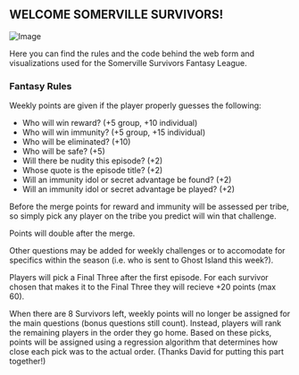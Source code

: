 ## WELCOME SOMERVILLE SURVIVORS!

![Image](https://upload.wikimedia.org/wikipedia/en/5/54/Survivor_41_Logo.png)

Here you can find the rules and the code behind the web form and visualizations used for the Somerville Survivors Fantasy League. 

### Fantasy Rules

Weekly points are given if the player properly guesses the following:
- Who will win reward?                    (+5 group, +10 individual)
- Who will win immunity?                  (+5 group, +15 individual)
- Who will be eliminated?                 (+10)
- Who will be safe?                       (+5)
- Will there be nudity this episode?      (+2)
- Whose quote is the episode title?       (+2)
- Will an immunity idol or secret advantage be found?         (+2)
- Will an immunity idol or secret advantage be played?        (+2)

Before the merge points for reward and immunity will be assessed per tribe, so simply pick any player on the tribe you predict will win that challenge.

Points will double after the merge.

Other questions may be added for weekly challenges or to accomodate for specifics within the season (i.e. who is sent to Ghost Island this week?).

Players will pick a Final Three after the first episode. For each survivor chosen that makes it to the Final Three they will recieve +20 points (max 60).

When there are 8 Survivors left, weekly points will no longer be assigned for the main questions (bonus questions still count). Instead, players will rank the remaining players in the order they go home. Based on these picks, points will be assigned using a regression algorithm that determines how close each pick was to the actual order. (Thanks David for putting this part together!)
